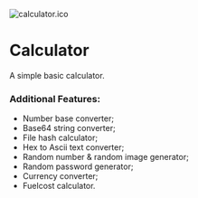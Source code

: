 ![calculator.ico](./Calculator/Images/calculator.ico)
# Calculator
A simple basic calculator.
### Additional Features:
* Number base converter;
* Base64 string converter;
* File hash calculator;
* Hex to Ascii text converter;
* Random number & random image generator;
* Random password generator;
* Currency converter;
* Fuelcost calculator.
